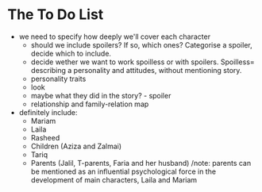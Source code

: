 
# The To Do List

* we need to specify how deeply we'll cover each character
	* should we include spoilers? If so, which ones? Categorise a spoiler, decide which to include.
	* decide wether we want to work spoilless or with spoilers. Spoilless= describing a personality and attitudes, without mentioning story.
	* personality traits
	* look
	* maybe what they did in the story? - spoiler
	* relationship and family-relation map
* definitely include:
	* Mariam
	* Laila
	* Rasheed
	* Children (Aziza and Zalmai)
	* Tariq
	* Parents (Jalil, T-parents, Faria and her husband) /note: parents can be mentioned as an influential psychological force in the development of main characters, Laila and Mariam
